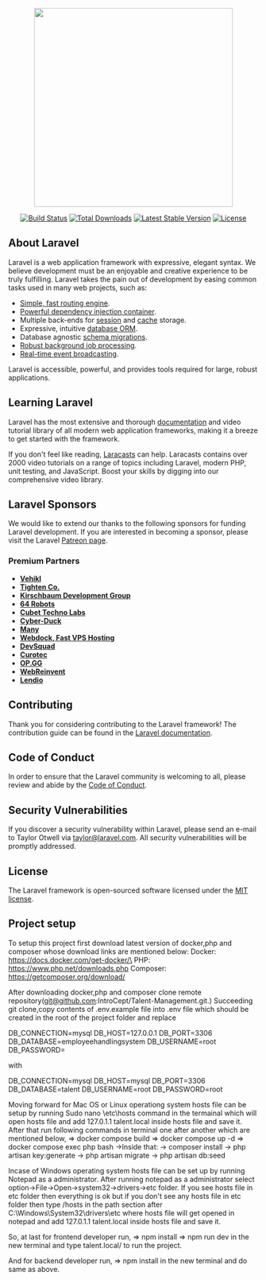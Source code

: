 <p align="center"><a href="https://laravel.com" target="_blank"><img src="https://raw.githubusercontent.com/laravel/art/master/logo-lockup/5%20SVG/2%20CMYK/1%20Full%20Color/laravel-logolockup-cmyk-red.svg" width="400"></a></p>

<p align="center">
<a href="https://travis-ci.org/laravel/framework"><img src="https://travis-ci.org/laravel/framework.svg" alt="Build Status"></a>
<a href="https://packagist.org/packages/laravel/framework"><img src="https://img.shields.io/packagist/dt/laravel/framework" alt="Total Downloads"></a>
<a href="https://packagist.org/packages/laravel/framework"><img src="https://img.shields.io/packagist/v/laravel/framework" alt="Latest Stable Version"></a>
<a href="https://packagist.org/packages/laravel/framework"><img src="https://img.shields.io/packagist/l/laravel/framework" alt="License"></a>
</p>

## About Laravel

Laravel is a web application framework with expressive, elegant syntax. We believe development must be an enjoyable and creative experience to be truly fulfilling. Laravel takes the pain out of development by easing common tasks used in many web projects, such as:

- [Simple, fast routing engine](https://laravel.com/docs/routing).
- [Powerful dependency injection container](https://laravel.com/docs/container).
- Multiple back-ends for [session](https://laravel.com/docs/session) and [cache](https://laravel.com/docs/cache) storage.
- Expressive, intuitive [database ORM](https://laravel.com/docs/eloquent).
- Database agnostic [schema migrations](https://laravel.com/docs/migrations).
- [Robust background job processing](https://laravel.com/docs/queues).
- [Real-time event broadcasting](https://laravel.com/docs/broadcasting).

Laravel is accessible, powerful, and provides tools required for large, robust applications.

## Learning Laravel

Laravel has the most extensive and thorough [documentation](https://laravel.com/docs) and video tutorial library of all modern web application frameworks, making it a breeze to get started with the framework.

If you don't feel like reading, [Laracasts](https://laracasts.com) can help. Laracasts contains over 2000 video tutorials on a range of topics including Laravel, modern PHP, unit testing, and JavaScript. Boost your skills by digging into our comprehensive video library.

## Laravel Sponsors

We would like to extend our thanks to the following sponsors for funding Laravel development. If you are interested in becoming a sponsor, please visit the Laravel [Patreon page](https://patreon.com/taylorotwell).

### Premium Partners

- **[Vehikl](https://vehikl.com/)**
- **[Tighten Co.](https://tighten.co)**
- **[Kirschbaum Development Group](https://kirschbaumdevelopment.com)**
- **[64 Robots](https://64robots.com)**
- **[Cubet Techno Labs](https://cubettech.com)**
- **[Cyber-Duck](https://cyber-duck.co.uk)**
- **[Many](https://www.many.co.uk)**
- **[Webdock, Fast VPS Hosting](https://www.webdock.io/en)**
- **[DevSquad](https://devsquad.com)**
- **[Curotec](https://www.curotec.com/services/technologies/laravel/)**
- **[OP.GG](https://op.gg)**
- **[WebReinvent](https://webreinvent.com/?utm_source=laravel&utm_medium=github&utm_campaign=patreon-sponsors)**
- **[Lendio](https://lendio.com)**

## Contributing

Thank you for considering contributing to the Laravel framework! The contribution guide can be found in the [Laravel documentation](https://laravel.com/docs/contributions).

## Code of Conduct

In order to ensure that the Laravel community is welcoming to all, please review and abide by the [Code of Conduct](https://laravel.com/docs/contributions#code-of-conduct).

## Security Vulnerabilities

If you discover a security vulnerability within Laravel, please send an e-mail to Taylor Otwell via [taylor@laravel.com](mailto:taylor@laravel.com). All security vulnerabilities will be promptly addressed.

## License

The Laravel framework is open-sourced software licensed under the [MIT license](https://opensource.org/licenses/MIT).

## Project setup

To setup this project first download latest version of docker,php and composer whose download links are mentioned below:
Docker: https://docs.docker.com/get-docker/\
PHP: https://www.php.net/downloads.php
Composer: https://getcomposer.org/download/

After downloading docker,php and composer clone remote repository(git@github.com:IntroCept/Talent-Management.git.) Succeeding git clone,copy contents of .env.example file into .env file which should be created in the root of the project folder and replace  

DB_CONNECTION=mysql
DB_HOST=127.0.0.1
DB_PORT=3306
DB_DATABASE=employeehandlingsystem
DB_USERNAME=root
DB_PASSWORD=

with 

DB_CONNECTION=mysql
DB_HOST=mysql
DB_PORT=3306
DB_DATABASE=talent
DB_USERNAME=root
DB_PASSWORD=root

Moving forward for Mac OS or Linux operationg system hosts file can be setup by running Sudo nano \etc\hosts command in the termainal which will open hosts file and add 127.0.1.1 talent.local inside hosts file and save it. After that run following commands in terminal one after another which are mentioned below,
=> docker compose build
=> docker compose up -d
=> docker compose exec php bash
   ->Inside that:
      -> composer install
      -> php artisan key:generate
      -> php artisan migrate
      -> php artisan db:seed

Incase of Windows operating system hosts file can be set up by running Notepad as a administrator. After running notepad as a administrator select option->File->Open->system32->drivers->etc folder. If you see hosts file in etc folder then everything is ok but if you don't see any hosts file in etc folder then type /hosts in the path section after C:\Windows\System32\drivers\etc where hosts file will get opened in notepad and add 127.0.1.1 talent.local inside hosts file and save it.

So, at last for frontend developer run,
=> npm install
=> npm run dev
in the new terminal and type talent.local/ to run the project.

And for backend developer run,
 => npm install 
in the new terminal and do same as above.


